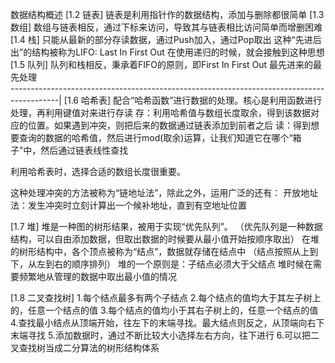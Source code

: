 数据结构概述
[1.2 链表]
链表是利用指针作的数据结构，添加与删除都很简单
[1.3 数组]
数组与链表相反，通过下标来访问，导致其与链表相比访问简单而增删困难
[1.4 栈]
只能从最新的部分存读数据，通过Push加入，通过Pop取出
这种“先进后出”的结构被称为LIFO: Last In First Out 
在使用递归的时候，就会接触到这种思想
[1.5 队列]
队列和栈相反，秉承着FIFO的原则，即First In First Out
最先进来的最先处理  
------------------------------------------------------------------------------------------|
[1.6 哈希表]
配合“哈希函数”进行数据的处理。核心是利用函数进行处理，再利用键值对来进行存读
存：利用哈希值与数组长度取余，得到该数据对应的位置。如果遇到冲突，则把后来的数据通过链表添加到前者之后
读：得到想要查询的数据的哈希值，然后进行mod(取余)运算，让我们知道它在哪个“箱子”中，然后通过链表线性查找

利用哈希表时，选择合适的数组长度很重要。

这种处理冲突的方法被称为“链地址法”，除此之外，运用广泛的还有：
开放地址法：发生冲突时立刻计算出一个候补地址，直到有空地址位置

[1.7 堆]
堆是一种图的树形结果，被用于实现“优先队列”。
（优先队列是一种数据结构，可以自由添加数据，但取出数据的时候要从最小值开始按顺序取出）
在堆的树形结构中，各个顶点被称为“结点”，数据就存储在结点中
（结点按照从上到下，从左到右的顺序排列）
堆的一个原则是：子结点必须大于父结点
堆时候在需要频繁地从管理的数据中取出最小值的情况

[1.8 二叉查找树]
1.每个结点最多有两个子结点
2.每个结点的值均大于其左子树上的，任意一个结点的值
3.每个结点的值均小于其右子树上的，任意一个结点的值
4.查找最小结点从顶端开始，往左下的末端寻找。最大结点则反之，从顶端向右下末端寻找
5.添加数据时，通过不断比较大小选择左右方向，往下进行
6.可以把二叉查找树当成二分算法的树形结构体系